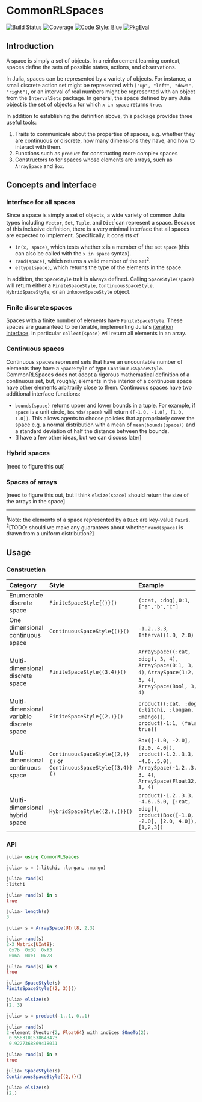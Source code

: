 # CommonRLSpaces

[![Build Status](https://github.com/JuliaReinforcementLearning/CommonRLSpaces.jl/actions/workflows/CI.yml/badge.svg?branch=main)](https://github.com/JuliaReinforcementLearning/CommonRLSpaces.jl/actions/workflows/CI.yml?query=branch%3Amain)
[![Coverage](https://codecov.io/gh/JuliaReinforcementLearning/CommonRLSpaces.jl/branch/main/graph/badge.svg)](https://codecov.io/gh/JuliaReinforcementLearning/CommonRLSpaces.jl)
[![Code Style: Blue](https://img.shields.io/badge/code%20style-blue-4495d1.svg)](https://github.com/invenia/BlueStyle)
[![PkgEval](https://JuliaCI.github.io/NanosoldierReports/pkgeval_badges/C/CommonRLSpaces.svg)](https://JuliaCI.github.io/NanosoldierReports/pkgeval_badges/report.html)

## Introduction

A space is simply a set of objects. In a reinforcement learning context, spaces define the sets of possible states, actions, and observations.

In Julia, spaces can be represented by a variety of objects. For instance, a small discrete action set might be represented with `["up", "left", "down", "right"]`, or an interval of real numbers might be represented with an object from the `IntervalSets` package. In general, the space defined by any Julia object is the set of objects `x` for which `x in space` returns `true`.

In addition to establishing the definition above, this package provides three useful tools:
1. Traits to communicate about the properties of spaces, e.g. whether they are continuous or discrete, how many dimensions they have, and how to interact with them.
2. Functions such as `product` for constructing more complex spaces
3. Constructors to for spaces whose elements are arrays, such as `ArraySpace` and `Box`.

## Concepts and Interface

### Interface for all spaces

Since a space is simply a set of objects, a wide variety of common Julia types including `Vector`, `Set`, `Tuple`, and `Dict`<sup>1</sup>can represent a space.
Because of this inclusive definition, there is a very minimal interface that all spaces are expected to implement. Specifically, it consists of 
- `in(x, space)`, which tests whether `x` is a member of the set `space` (this can also be called with the `x in space` syntax).
- `rand(space)`, which returns a valid member of the set<sup>2</sup>.
- `eltype(space)`, which returns the type of the elements in the space.

In addition, the `SpaceStyle` trait is always defined. Calling `SpaceStyle(space)` will return either a `FiniteSpaceStyle`, `ContinuousSpaceStyle`, `HybridSpaceStyle`, or an `UnknownSpaceStyle` object.

### Finite discrete spaces

Spaces with a finite number of elements have `FiniteSpaceStyle`. These spaces are guaranteed to be iterable, implementing Julia's [iteration interface](https://docs.julialang.org/en/v1/manual/interfaces/). In particular `collect(space)` will return all elements in an array.

### Continuous spaces

Continuous spaces represent sets that have an uncountable number of elements they have a `SpaceStyle` of type `ContinuousSpaceStyle`. CommonRLSpaces does not adopt a rigorous mathematical definition of a continuous set, but, roughly, elements in the interior of a continuous space have other elements arbitrarily close to them.
Continuous spaces have two additional interface functions:
- `bounds(space)` returns upper and lower bounds in a tuple. For example, if `space` is a unit circle, `bounds(space)` will return `([-1.0, -1.0], [1.0, 1.0])`. This allows agents to choose policies that appropriately cover the space e.g. a normal distribution with a mean of `mean(bounds(space))` and a standard deviation of half the distance between the bounds.
- [I have a few other ideas, but we can discuss later]

### Hybrid spaces

[need to figure this out]

### Spaces of arrays

[need to figure this out, but I think `elsize(space)` should return the size of the arrays in the space]

---

<sup>1</sup>Note: the elements of a space represented by a `Dict` are key-value `Pair`s.
<sup>2</sup>[TODO: should we make any guarantees about whether `rand(space)` is drawn from a uniform distribution?]

## Usage

### Construction

|Category|Style|Example|
|:---|:----|:-----|
|Enumerable discrete space| `FiniteSpaceStyle{()}()` | `(:cat, :dog)`, `0:1`, `["a","b","c"]` |
|One dimensional continuous space| `ContinuousSpaceStyle{()}()` | `-1.2..3.3`, `Interval(1.0, 2.0)` |
|Multi-dimensional discrete space| `FiniteSpaceStyle{(3,4)}()` | `ArraySpace((:cat, :dog), 3, 4)`, `ArraySpace(0:1, 3, 4)`, `ArraySpace(1:2, 3, 4)`, `ArraySpace(Bool, 3, 4)`|
|Multi-dimensional variable discrete space| `FiniteSpaceStyle{(2,)}()` | `product((:cat, :dog), (:litchi, :longan, :mango))`, `product(-1:1, (false, true))`|
|Multi-dimensional continuous space| `ContinuousSpaceStyle{(2,)}()` or `ContinuousSpaceStyle{(3,4)}()` | `Box([-1.0, -2.0], [2.0, 4.0])`, `product(-1.2..3.3, -4.6..5.0)`, `ArraySpace(-1.2..3.3, 3, 4)`, `ArraySpace(Float32, 3, 4)` |
|Multi-dimensional hybrid space| `HybridSpaceStyle{(2,),()}()` | `product(-1.2..3.3, -4.6..5.0, [:cat, :dog])`, `product(Box([-1.0, -2.0], [2.0, 4.0]), [1,2,3])`|

### API

```julia
julia> using CommonRLSpaces

julia> s = (:litchi, :longan, :mango)

julia> rand(s)
:litchi

julia> rand(s) in s
true

julia> length(s)
3
```

```julia
julia> s = ArraySpace(UInt8, 2,3)

julia> rand(s)
2×3 Matrix{UInt8}:
 0x7b  0x38  0xf3
 0x6a  0xe1  0x28

julia> rand(s) in s
true

julia> SpaceStyle(s)
FiniteSpaceStyle{(2, 3)}()

julia> elsize(s)
(2, 3)
```

```julia
julia> s = product(-1..1, 0..1)

julia> rand(s)
2-element SVector{2, Float64} with indices SOneTo(2):
 0.5563101538643473
 0.9227368869418011

julia> rand(s) in s
true

julia> SpaceStyle(s)
ContinuousSpaceStyle{(2,)}()

julia> elsize(s)
(2,)
```
